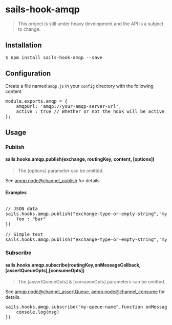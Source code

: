 # sails-hook-amqp

> This project is still under heavy development and the API is a subject to change.

## Installation
<pre>$ npm install sails-hook-amqp --save</pre>

## Configuration
Create a file named <code>amqp.js</code> in your <code>config</code>
directory with the following content
<pre>
module.exports.amqp = {
    amqpUrl: 'amqp://your-amqp-server-url',
    active : true // Whether or not the hook will be active (defaults to true)
};
</pre>

## Usage

### Publish

#### sails.hooks.amqp.publish(exchange, routingKey, content, [options])

> The [options] parameter can be omitted.

See [amqp.node@channel_publish](http://www.squaremobius.net/amqp.node/channel_api.html#channel_publish) for details.

#### Examples

<pre>

// JSON data
sails.hooks.amqp.publish("exchange-type-or-empty-string","my-queue-name",{
    foo : "bar"
})

// Simple text
sails.hooks.amqp.publish("exchange-type-or-empty-string","my-queue-name","Hello world!!")
</pre>

### Subscribe

#### sails.hooks.amqp.subscribe(routingKey,onMessageCallback,[assertQueueOpts],[consumeOpts])

> The [assertQueueOpts] & [consumeOpts] parameters can be omitted.

See [amqp.node@channel_assertQueue](http://www.squaremobius.net/amqp.node/channel_api.html#channel_assertQueue),
[amqp.node@channel_consume](http://www.squaremobius.net/amqp.node/channel_api.html#channel_consume) for details.

<pre>
sails.hooks.amqp.subscribe("my-queue-name",function onMessage(msg){
    console.log(msg)
})
</pre>